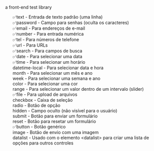 a front-end test library

<ul style="list-style: none;">
    <li>✅text - Entrada de texto padrão (uma linha)</li>
    <li>✅password - Campo para senhas (oculta os caracteres)</li>
    <li>✅email - Para endereços de e-mail</li>
    <li>✅number - Para entrada numérica</li>
    <li>✅tel - Para números de telefone</li>
    <li>✅url - Para URLs</li>
    <li>✅search - Para campos de busca</li>
    <li>✅date - Para selecionar uma data</li>
    <li>✅time - Para selecionar um horário</li>
    <li>datetime-local - Para selecionar data e hora</li>
    <li>month - Para selecionar um mês e ano</li>
    <li>week - Para selecionar uma semana e ano</li>
    <li>color - Para selecionar uma cor</li>
    <li>range - Para selecionar um valor dentro de um intervalo (slider)</li>
    <li>✅file - Para upload de arquivos</li>
    <li>checkbox - Caixa de seleção</li>
    <li>radio - Botão de opção</li>
    <li>hidden - Campo oculto (não visível para o usuário)</li>
    <li>submit - Botão para enviar um formulário</li>
    <li>reset - Botão para resetar um formulário</li>
    <li>✅button - Botão genérico</li>
    <li>image - Botão de envio com uma imagem</li>
    <li>datalist - Usado com o elemento &lt;datalist&gt; para criar uma lista de opções para outros controles</li>
</ul>